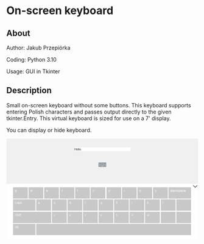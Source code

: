 # On-screen keyboard

## About

Author: Jakub Przepiórka

Coding: Python 3.10

Usage: GUI in Tkinter


## Description

Small on-screen keyboard without some buttons.
This keyboard supports entering Polish characters and
passes output directly to the given tkinter.Entry.
This virtual keyboard is sized for use on a 7' display.

You can display or hide keyboard.

![cos](./docs/keyboard.png)
